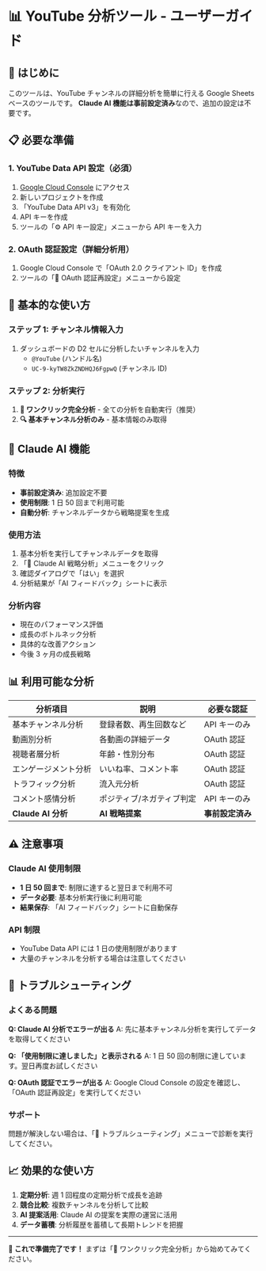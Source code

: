 # 📊 YouTube 分析ツール - ユーザーガイド

## 🚀 はじめに

このツールは、YouTube チャンネルの詳細分析を簡単に行える Google Sheets ベースのツールです。
**Claude AI 機能は事前設定済み**なので、追加の設定は不要です。

## 📋 必要な準備

### 1. YouTube Data API 設定（必須）

1. [Google Cloud Console](https://console.cloud.google.com/) にアクセス
2. 新しいプロジェクトを作成
3. 「YouTube Data API v3」を有効化
4. API キーを作成
5. ツールの「⚙️ API キー設定」メニューから API キーを入力

### 2. OAuth 認証設定（詳細分析用）

1. Google Cloud Console で「OAuth 2.0 クライアント ID」を作成
2. ツールの「🔑 OAuth 認証再設定」メニューから設定

## 🎯 基本的な使い方

### ステップ 1: チャンネル情報入力

1. ダッシュボードの D2 セルに分析したいチャンネルを入力
   - `@YouTube` (ハンドル名)
   - `UC-9-kyTW8ZkZNDHQJ6FgpwQ` (チャンネル ID)

### ステップ 2: 分析実行

1. **🚀 ワンクリック完全分析** - 全ての分析を自動実行（推奨）
2. **🔍 基本チャンネル分析のみ** - 基本情報のみ取得

## 🤖 Claude AI 機能

### 特徴

- **事前設定済み**: 追加設定不要
- **使用制限**: 1 日 50 回まで利用可能
- **自動分析**: チャンネルデータから戦略提案を生成

### 使用方法

1. 基本分析を実行してチャンネルデータを取得
2. 「🧠 Claude AI 戦略分析」メニューをクリック
3. 確認ダイアログで「はい」を選択
4. 分析結果が「AI フィードバック」シートに表示

### 分析内容

- 現在のパフォーマンス評価
- 成長のボトルネック分析
- 具体的な改善アクション
- 今後 3 ヶ月の成長戦略

## 📊 利用可能な分析

| 分析項目             | 説明                      | 必要な認証       |
| -------------------- | ------------------------- | ---------------- |
| 基本チャンネル分析   | 登録者数、再生回数など    | API キーのみ     |
| 動画別分析           | 各動画の詳細データ        | OAuth 認証       |
| 視聴者層分析         | 年齢・性別分布            | OAuth 認証       |
| エンゲージメント分析 | いいね率、コメント率      | OAuth 認証       |
| トラフィック分析     | 流入元分析                | OAuth 認証       |
| コメント感情分析     | ポジティブ/ネガティブ判定 | API キーのみ     |
| **Claude AI 分析**   | **AI 戦略提案**           | **事前設定済み** |

## ⚠️ 注意事項

### Claude AI 使用制限

- **1 日 50 回まで**: 制限に達すると翌日まで利用不可
- **データ必要**: 基本分析実行後に利用可能
- **結果保存**: 「AI フィードバック」シートに自動保存

### API 制限

- YouTube Data API には 1 日の使用制限があります
- 大量のチャンネルを分析する場合は注意してください

## 🔧 トラブルシューティング

### よくある問題

**Q: Claude AI 分析でエラーが出る**
A: 先に基本チャンネル分析を実行してデータを取得してください

**Q: 「使用制限に達しました」と表示される**
A: 1 日 50 回の制限に達しています。翌日再度お試しください

**Q: OAuth 認証でエラーが出る**
A: Google Cloud Console の設定を確認し、「OAuth 認証再設定」を実行してください

### サポート

問題が解決しない場合は、「🐞 トラブルシューティング」メニューで診断を実行してください。

## 📈 効果的な使い方

1. **定期分析**: 週 1 回程度の定期分析で成長を追跡
2. **競合比較**: 複数チャンネルを分析して比較
3. **AI 提案活用**: Claude AI の提案を実際の運営に活用
4. **データ蓄積**: 分析履歴を蓄積して長期トレンドを把握

---

**🎉 これで準備完了です！**
まずは「🚀 ワンクリック完全分析」から始めてみてください。
